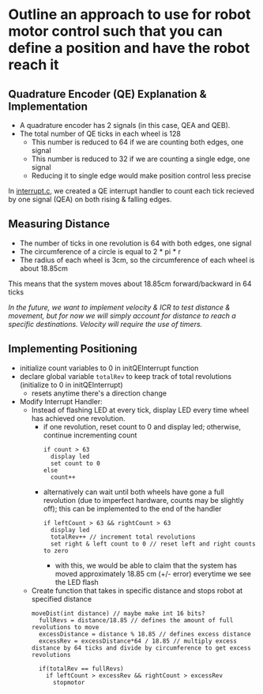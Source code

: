 # Outline an approach to use for robot motor control such that you can define a position and have the robot reach it



## Quadrature Encoder (QE) Explanation & Implementation
- A quadrature encoder has 2 signals (in this case, QEA and QEB).
- The total number of QE ticks in each wheel is 128
  - This number is reduced to 64 if we are counting both edges, one signal
  - This number is reduced to 32 if we are counting a single edge, one signal
  - Reducing it to single edge would make position control less precise

In [interrupt.c](Robot_Library/interrupt.c), we created a QE interrupt handler to count each tick recieved by one signal (QEA) on both rising & falling edges.



## Measuring Distance
- The number of ticks in one revolution is 64 with both edges, one signal
- The circumference of a circle is equal to 2 * pi * r
- The radius of each wheel is 3cm, so the circumference of each wheel is about 18.85cm

This means that the system moves about 18.85cm forward/backward in 64 ticks

*In the future, we want to implement velocity & ICR to test distance & movement, but for now we will simply account for distance to reach a specific destinations.
Velocity will require the use of timers.*



## Implementing Positioning
- initialize count variables to 0 in initQEInterrupt function
- declare global variable `totalRev` to keep track of total revolutions (initialize to 0 in initQEInterrupt)
  - resets anytime there's a direction change 
- Modify Interrupt Handler:
  - Instead of flashing LED at every tick, display LED every time wheel has achieved one revolution.
    - if one revolution, reset count to 0 and display led; otherwise, continue incrementing count<br>
      ```
      if count > 63
        display led
        set count to 0
      else
        count++
      ```
    - alternatively can wait until both wheels have gone a full revolution (due to imperfect hardware, counts may be slightly off);
      this can be implemented to the end of the handler
      ```
      if leftCount > 63 && rightCount > 63
        display led
        totalRev++ // increment total revolutions
        set right & left count to 0 // reset left and right counts to zero
      ```
      - with this, we would be able to claim that the system has moved approximately 18.85 cm (+/- error) everytime we see the LED flash
  - Create function that takes in specific distance and stops robot at specified distance
    ```
    moveDist(int distance) // maybe make int 16 bits?
      fullRevs = distance/18.85 // defines the amount of full revolutions to move
      excessDistance = distance % 18.85 // defines excess distance
      excessRev = excessDistance*64 / 18.85 // multiply excess distance by 64 ticks and divide by circumference to get excess revolutions

      if(totalRev == fullRevs)
        if leftCount > excessRev && rightCount > excessRev
          stopmotor
    ```




